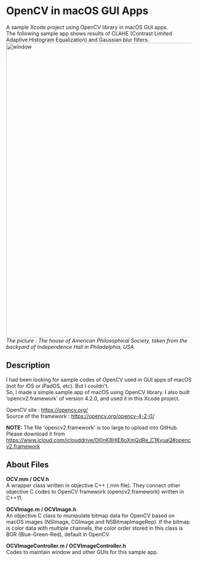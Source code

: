 # OpenCV in macOS GUI Apps
A sample Xcode project using OpenCV library in macOS GUI apps.  
The following sample app shows results of CLAHE (Contrast Limited Adaptive Histogram Equalization) and Gaussian blur filters.  
<img width="800" alt="window" src="https://user-images.githubusercontent.com/52600509/71859174-4b9d9b00-3131-11ea-816e-ae7cf78d976b.png">
*The picture : The house of American Philosophical Society, taken from the backyard of Independence Hall in Philadelphia, USA.*
  
  
## Description
I had been looking for sample codes of OpenCV used in GUI apps of macOS (not for iOS or iPadOS, etc). But I couldn't.  
So, I made a simple sample app of macOS using OpenCV library. I also built ‘opencv2.framework’ of version 4.2.0, and used it in this Xcode project.  
  
OpenCV site : https://opencv.org/  
Source of the framework : https://opencv.org/opencv-4-2-0/  
  
**NOTE:** The file 'opencv2.framework' is too large to upload into GitHub. Please download it from  
https://www.icloud.com/iclouddrive/0l0nK8HIE8oXmQdRe_C1KyuaQ#opencv2.framework  
  
  
## About Files
**OCV.mm / OCV.h**  
A wrapper class written in objective C++ (.mm file). They connect other objective C codes to OpenCV framework (opencv2.framework) written in C++11.  
  
**OCVImage.m / OCVImage.h**  
An objective C class to munipulate bitmap data for OpenCV based on macOS images (NSImage, CGImage and NSBitmapImageRep). If the bitmap is color data with multiple channels, the color order stored in this class is BGR (Blue-Green-Red), default in OpenCV.  
  
**OCVImageController.m / OCVImageController.h**  
Codes to maintain window and other GUIs for this sample app.  
  
